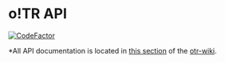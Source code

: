 # o!TR API
[![CodeFactor](https://www.codefactor.io/repository/github/hburn7/otr-api/badge?s=382af0f57183ebbc8d658da42ca70cb5450cc4e8)](https://www.codefactor.io/repository/github/hburn7/otr-api)

*All API documentation is located in [this section](https://github.com/osu-tournament-rating/otr-wiki/tree/master/api) of the [otr-wiki](https://github.com/osu-tournament-rating/otr-wiki/tree/master).
